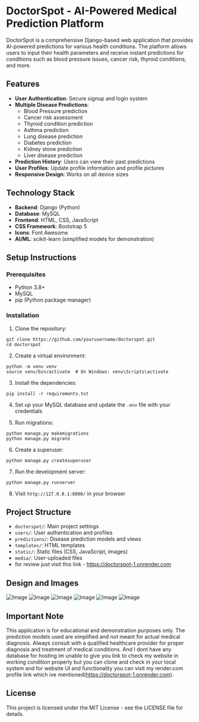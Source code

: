# DoctorSpot - AI-Powered Medical Prediction Platform

DoctorSpot is a comprehensive Django-based web application that provides AI-powered predictions for various health conditions. The platform allows users to input their health parameters and receive instant predictions for conditions such as blood pressure issues, cancer risk, thyroid conditions, and more.

## Features

- **User Authentication**: Secure signup and login system
- **Multiple Disease Predictions**: 
  - Blood Pressure prediction
  - Cancer risk assessment
  - Thyroid condition prediction
  - Asthma prediction
  - Lung disease prediction
  - Diabetes prediction
  - Kidney stone prediction
  - Liver disease prediction
- **Prediction History**: Users can view their past predictions
- **User Profiles**: Update profile information and profile pictures
- **Responsive Design**: Works on all device sizes

## Technology Stack

- **Backend**: Django (Python)
- **Database**: MySQL
- **Frontend**: HTML, CSS, JavaScript
- **CSS Framework**: Bootstrap 5
- **Icons**: Font Awesome
- **AI/ML**: scikit-learn (simplified models for demonstration)

## Setup Instructions

### Prerequisites
- Python 3.8+
- MySQL
- pip (Python package manager)

### Installation

1. Clone the repository:
```
git clone https://github.com/yourusername/doctorspot.git
cd doctorspot
```

2. Create a virtual environment:
```
python -m venv venv
source venv/bin/activate  # On Windows: venv\Scripts\activate
```

3. Install the dependencies:
```
pip install -r requirements.txt
```

4. Set up your MySQL database and update the `.env` file with your credentials

5. Run migrations:
```
python manage.py makemigrations
python manage.py migrate
```

6. Create a superuser:
```
python manage.py createsuperuser
```

7. Run the development server:
```
python manage.py runserver
```

8. Visit `http://127.0.0.1:8000/` in your browser

## Project Structure

- `doctorspot/`: Main project settings
- `users/`: User authentication and profiles
- `predictions/`: Disease prediction models and views
- `templates/`: HTML templates
- `static/`: Static files (CSS, JavaScript, images)
- `media/`: User-uploaded files
- for review just visit this link - https://doctorspot-1.onrender.com

## Design and Images
![Image](https://github.com/user-attachments/assets/d5d6720b-8561-4d31-a186-409c4a7089b4)
![Image](https://github.com/user-attachments/assets/e842c731-a189-4364-a097-b7624591bfcd)
![Image](https://github.com/user-attachments/assets/c6d7cc3e-f0b1-463f-b4d8-f76b4e2fe096)
![Image](https://github.com/user-attachments/assets/5baf6497-cbe9-4589-9edd-0feaba57f849)
![Image](https://github.com/user-attachments/assets/c8aa0a30-f406-4de0-8387-419b5da43e5c)
![Image](https://github.com/user-attachments/assets/d3b7786f-9d9f-4aaf-a23c-06764d5fa14d)



## Important Note

This application is for educational and demonstration purposes only. The prediction models used are simplified and not meant for actual medical diagnosis. Always consult with a qualified healthcare provider for proper diagnosis and treatment of medical conditions. And I dont have any database for hosting im unable to give you link to check my website in working condition properly but you can clone and check in your local system and for website UI and functionality you can visit my render.com profile link which ive mentioned(https://doctorspot-1.onrender.com).

## License

This project is licensed under the MIT License - see the LICENSE file for details.

